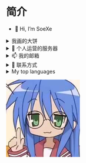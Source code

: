 # 简介
- 👋 Hi, I’m SoeXe
<details>
<summary>我画的大饼</summary>

| Rank | Things |
|-----:|-----------|
|     1|成为百大up主|
|     2|成为apex天才选手|
|     3|做一个超级吊的我的世界modpacks|

</details>

<details>
<summary>💞️ 个人运营的服务器</summary>

    AYW-1.21.4生电服

</details>

<details>
<summary>📫 我的邮箱</summary>

    shouyixue1@gamil.com
    maoshou121@icloud.com

</details>

<details>
<summary>🐧 联系方式</summary>

    交流群：965904086
    个人QQ：3341005808

</details>
  
<details>
<summary>My top languages</summary>

| Rank | Languages     |
|-----:|---------------|
|   1  |80%中文        |
|   2  |30%English     |
|   3  |5%español      |

</details>

![Cow3](https://github.com/maoshou12/meme/blob/main/igotaplan.jpg?raw=true 'Cow3')
